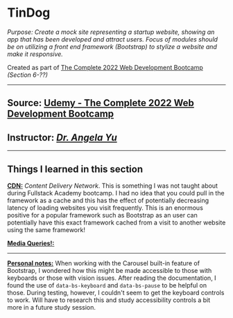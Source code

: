 # TinDog

_Purpose: Create a mock site representing a startup website, showing an app that has been developed and attract users. Focus of modules should be on utilizing a front end framework (Bootstrap) to stylize a website and make it responsive._

Created as part of <u>The Complete 2022 Web Development Bootcamp</u><br>_(Section 6-??)_

---

## Source: [Udemy - The Complete 2022 Web Development Bootcamp](https://www.udemy.com/course/the-complete-web-development-bootcamp/)

## Instructor: [_Dr. Angela Yu_](https://www.appbrewery.co/)

---

## Things I learned in this section

**<u>CDN:</u>** _Content Delivery Network_. This is something I was not taught about during Fullstack Academy bootcamp. I had no idea that you could pull in the framework as a cache and this has the effect of potentially decreasing latency of loading websites you visit frequently. This is an enormous positive for a popular framework such as Bootstrap as an user can potentially have this exact framework cached from a visit to another website using the same framework!

**<u>Media Queries!:</u>**

---

**<u>Personal notes:</u>**
When working with the Carousel built-in feature of Bootstrap, I wondered how this might be made accessible to those with keyboards or those with vision issues. After reading the documentation, I found the use of `data-bs-keyboard` and `data-bs-pause` to be helpful on those. During testing, however, I couldn't seem to get the keyboard controls to work. Will have to research this and study accessibility controls a bit more in a future study session.
